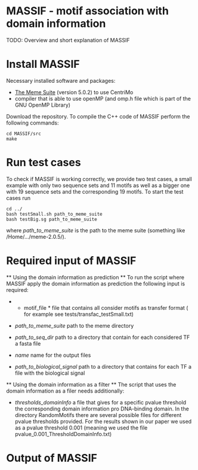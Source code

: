 # MASSIF - motif association with domain information
TODO: Overview and short explanation of MASSIF

# Install MASSIF

Necessary installed software and packages:

- [The Meme Suite](http://meme-suite.org/doc/download.html) (version 5.0.2) to use CentriMo
- compiler that is able to use openMP (and omp.h file which is part of the GNU OpenMP Library)

Download the repository.
To compile the C++ code of MASSIF  perform the following commands: 
```
cd MASSIF/src
make
```
# Run test cases
To check if MASSIF is working correctly, we provide two test cases, a small example with only two sequence sets  and 11 motifs as well as a bigger one with 19 sequence sets and the corresponding 19 motifs.
To start the test cases run
``` 
cd ../
bash testSmall.sh path_to_meme_suite
bash testBig.sg path_to_meme_suite
```
where *path_to_meme_suite* is the path to the meme suite (something like /Home/.../meme-2.0.5/).

# Required input of MASSIF

** Using the domain information as prediction **
 To run the script where MASSIF apply the domain information as prediction the following input is required:
 
 - * motif_file * file that contains all consider motifs as transfer format ( for example see tests/transfac_testSmall.txt)
 
 - *path_to_meme_suite* path to the meme directory  
 - *path_to_seq_dir* path to a directory that contain for each considered TF a fasta file
 - *name* name for the output files
 - *path_to_biological_signal* path to a directory that contains for each TF a file with the biological signal
 
** Using the domain information as a filter **
The script that uses the domain information as a filer needs additionally:
- *thresholds_domainInfo* a file that gives for a specific pvalue threshold the corresponding domain information pro DNA-binding domain. In the directory RandomMotifs there are several possible files for different pvalue thresholds provided. For the results shown in our paper we used as a pvalue threshold 0.001 (meaning we used the file pvalue_0.001_ThresholdDomainInfo.txt)

# Output of MASSIF
